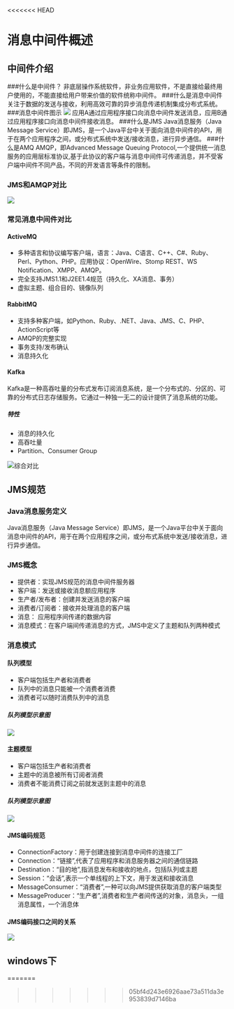 <<<<<<< HEAD
# 消息中间件概述
## 中间件介绍
###什么是中间件？
非底层操作系统软件，非业务应用软件，不是直接给最终用户使用的，不能直接给用户带来价值的软件统称中间件。
###什么是消息中间件
关注于数据的发送与接收，利用高效可靠的异步消息传递机制集成分布式系统。
###消息中间件图示
![](https://upload-images.jianshu.io/upload_images/14481291-e3dc5c03f7a90f5b.png?imageMogr2/auto-orient/strip%7CimageView2/2/w/1240)
应用A通过应用程序接口向消息中间件发送消息，应用B通过应用程序接口向消息中间件接收消息。
###什么是JMS
Java消息服务（Java Message Service）即JMS，是一个Java平台中关于面向消息中间件的API，用于在两个应用程序之间，或分布式系统中发送/接收消息，进行异步通信。
###什么是AMQ
AMQP，即Advanced Message Queuing Protocol,一个提供统一消息服务的应用层标准协议,基于此协议的客户端与消息中间件可传递消息，并不受客户端中间件不同产品，不同的开发语言等条件的限制。
### JMS和AMQP对比
![](https://upload-images.jianshu.io/upload_images/14481291-7e5d75444a23e970.png?imageMogr2/auto-orient/strip%7CimageView2/2/w/1240)
### 常见消息中间件对比
#### ActiveMQ
* 多种语言和协议编写客户端，语言：Java、C语言、C++、C#、Ruby、Perl、Python、PHP。应用协议：OpenWire、Stomp REST、WS Notification、XMPP、AMQP。
* 完全支持JMS1.1和J2EE1.4规范（持久化、XA消息、事务）
* 虚拟主题、组合目的、镜像队列
#### RabbitMQ
* 支持多种客户端，如Python、Ruby、.NET、Java、JMS、C、PHP、ActionScript等
* AMQP的完整实现
* 事务支持/发布确认
* 消息持久化
#### Kafka
Kafka是一种高吞吐量的分布式发布订阅消息系统，是一个分布式的、分区的、可靠的分布式日志存储服务。它通过一种独一无二的设计提供了消息系统的功能。
##### 特性
* 消息的持久化
* 高吞吐量
* Partition、Consumer Group


![综合对比](https://upload-images.jianshu.io/upload_images/14481291-38ced69006bf2557.png?imageMogr2/auto-orient/strip%7CimageView2/2/w/1240)

## JMS规范
### Java消息服务定义
Java消息服务（Java Message Service）即JMS，是一个Java平台中关于面向消息中间件的API，用于在两个应用程序之间，或分布式系统中发送/接收消息，进行异步通信。
### JMS概念
* 提供者：实现JMS规范的消息中间件服务器
* 客户端：发送或接收消息额应用程序
* 生产者/发布者：创建并发送消息的客户端
* 消费者/订阅者：接收并处理消息的客户端
* 消息： 应用程序间传递的数据内容
* 消息模式：在客户端间传递消息的方式，JMS中定义了主题和队列两种模式
### 消息模式
#### 队列模型
* 客户端包括生产者和消费者
* 队列中的消息只能被一个消费者消费
* 消费者可以随时消费队列中的消息
##### 队列模型示意图
![](https://upload-images.jianshu.io/upload_images/14481291-7572bfb7737aba2c.png?imageMogr2/auto-orient/strip%7CimageView2/2/w/1240)
#### 主题模型
* 客户端包括生产者和消费者
* 主题中的消息被所有订阅者消费
* 消费者不能消费订阅之前就发送到主题中的消息
##### 队列模型示意图
![](https://upload-images.jianshu.io/upload_images/14481291-a8ade2f0f803f64d.png?imageMogr2/auto-orient/strip%7CimageView2/2/w/1240)
#### JMS编码规范
* ConnectionFactory：用于创建连接到消息中间件的连接工厂
* Connection：“链接”,代表了应用程序和消息服务器之间的通信链路
* Destination：“目的地”,指消息发布和接收的地点，包括队列或主题
* Session：“会话”,表示一个单线程的上下文，用于发送和接收消息
* MessageConsumer：“消费者”,一种可以向JMS提供获取消息的客户端类型
* MessageProducer：“生产者”,消费者和生产者间传送的对象，消息头，一组消息属性，一个消息体
#### JMS编码接口之间的关系
![](https://upload-images.jianshu.io/upload_images/14481291-f116a19b98206435.png?imageMogr2/auto-orient/strip%7CimageView2/2/w/1240)
## windows下
=======

>>>>>>> 05bf4d243e6926aae73a511da3e953839d7146ba
